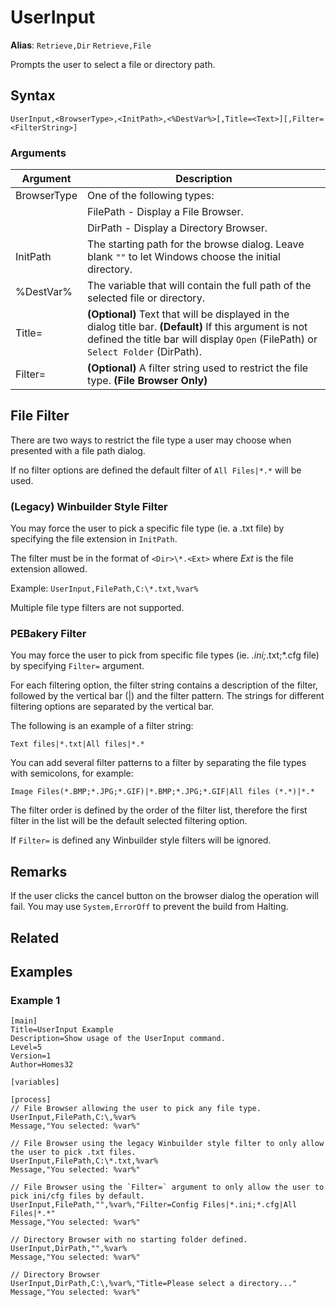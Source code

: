 # UserInput

**Alias**: `Retrieve,Dir` `Retrieve,File`

Prompts the user to select a file or directory path.

## Syntax

```pebakery
UserInput,<BrowserType>,<InitPath>,<%DestVar%>[,Title=<Text>][,Filter=<FilterString>]
```

### Arguments

| Argument | Description |
| --- | --- |
| BrowserType | One of the following types: |
|| FilePath - Display a File Browser. |
|| DirPath - Display a Directory Browser. |
| InitPath | The starting path for the browse dialog. Leave blank `""` to let Windows choose the initial directory. |
| %DestVar% | The variable that will contain the full path of the selected file or directory. |
| Title= | **(Optional)** Text that will be displayed in the dialog title bar. **(Default)** If this argument is not defined the title bar will display `Open` (FilePath) or `Select Folder` (DirPath). |
| Filter= | **(Optional)** A filter string used to restrict the file type. **(File Browser Only)** |

## File Filter

There are two ways to restrict the file type a user may choose when presented with a file path dialog.

If no filter options are defined the default filter of `All Files|*.*` will be used.

### (Legacy) Winbuilder Style Filter

You may force the user to pick a specific file type (ie. a .txt file) by specifying the file extension in `InitPath`.

The filter must be in the format of `<Dir>\*.<Ext>` where *Ext* is the file extension allowed.

Example: `UserInput,FilePath,C:\*.txt,%var%`

Multiple file type filters are not supported.

### PEBakery Filter

You may force the user to pick from specific file types (ie. *.ini;*.txt;*.cfg file) by specifying `Filter=` argument.

For each filtering option, the filter string contains a description of the filter, followed by the vertical bar (|) and the filter pattern. The strings for different filtering options are separated by the vertical bar.

The following is an example of a filter string:

`Text files|*.txt|All files|*.*`

You can add several filter patterns to a filter by separating the file types with semicolons, for example:

`Image Files(*.BMP;*.JPG;*.GIF)|*.BMP;*.JPG;*.GIF|All files (*.*)|*.*`

The filter order is defined by the order of the filter list, therefore the first filter in the list will be the default selected filtering option.

If `Filter=` is defined any Winbuilder style filters will be ignored.

## Remarks

If the user clicks the cancel button on the browser dialog the operation will fail. You may use `System,ErrorOff` to prevent the build from Halting.

## Related

## Examples

### Example 1

```pebakery
[main]
Title=UserInput Example
Description=Show usage of the UserInput command.
Level=5
Version=1
Author=Homes32

[variables]

[process]
// File Browser allowing the user to pick any file type.
UserInput,FilePath,C:\,%var%
Message,"You selected: %var%"

// File Browser using the legacy Winbuilder style filter to only allow the user to pick .txt files.
UserInput,FilePath,C:\*.txt,%var%
Message,"You selected: %var%"

// File Browser using the `Filter=` argument to only allow the user to pick ini/cfg files by default.
UserInput,FilePath,"",%var%,"Filter=Config Files|*.ini;*.cfg|All Files|*.*"
Message,"You selected: %var%"

// Directory Browser with no starting folder defined.
UserInput,DirPath,"",%var%
Message,"You selected: %var%"

// Directory Browser
UserInput,DirPath,C:\,%var%,"Title=Please select a directory..."
Message,"You selected: %var%"
```